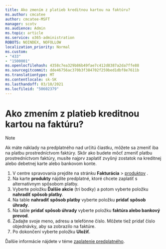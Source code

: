 ```yaml
---
title: Ako zmením z platieb kreditnou kartou na faktúru?
ms.author: cmcatee
author: cmcatee-MSFT
manager: scotv
ms.audience: Admin
ms.topic: article
ms.service: o365-administration
ROBOTS: NOINDEX, NOFOLLOW
localization_priority: Normal
ms.custom:
- "433"
- "1500001"
ms.openlocfilehash: 4358c7ea329b86b49fae7c412d8387a2da7ffe88
ms.sourcegitcommit: dde46756ac370b3f384702f259bed1dbf8e7611b
ms.translationtype: MT
ms.contentlocale: sk-SK
ms.lasthandoff: 03/10/2021
ms.locfileid: "50602379"
---
```

# <a name="how-do-i-change-from-credit-card-payments-to-invoice"></a>Ako zmením z platieb kreditnou kartou na faktúru?

> [!NOTE]
> Ak máte náklady na predplatného nad určitú čiastku, môžete sa zmeniť iba na platbu prostredníctvom faktúry. Skôr ako budete môcť zmeniť platbu prostredníctvom faktúry, musíte najprv zaplatiť zvyšný zostatok na kreditnej alebo debetnej karte alebo bankovom konte.

1. V centre spravovania prejdite na stránku **Fakturácia**  >  [produktov](https://go.microsoft.com/fwlink/p/?linkid=842054) .
2. Na karte **produkty** nájdite predplatné, ktoré chcete zaplatiť s alternatívnym spôsobom platby.
3. Vyberte položku **Ďalšie akcie** (tri bodky) a potom vyberte položku **nahradiť spôsob platby**.
4. Na table **nahradiť spôsob platby** vyberte položku **pridať spôsob úhrady**.
5. Na table **pridať spôsob úhrady** vyberte položku **faktúra alebo bankový prevod**.
6. Zadajte svoje meno, adresu a telefónne číslo. Môžete tiež pridať číslo objednávky, aby sa zobrazilo na faktúre.
7. Po dokončení vyberte položku **Uložiť**.

Ďalšie informácie nájdete v téme [zaplatenie predplatného](https://docs.microsoft.com/microsoft-365/commerce/billing-and-payments/pay-for-your-subscription).
